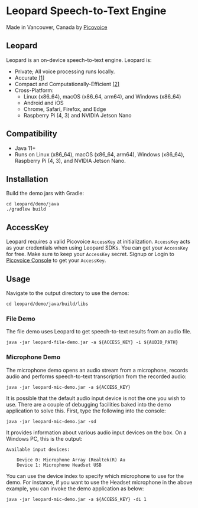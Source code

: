 # Leopard Speech-to-Text Engine

Made in Vancouver, Canada by [Picovoice](https://picovoice.ai)

## Leopard

Leopard is an on-device speech-to-text engine. Leopard is:

- Private; All voice processing runs locally.
- Accurate [[1]](https://picovoice.ai/docs/benchmark/stt/#results)
- Compact and Computationally-Efficient [[2]](https://github.com/Picovoice/speech-to-text-benchmark#rtf)
- Cross-Platform:
  - Linux (x86_64), macOS (x86_64, arm64), and Windows (x86_64)
  - Android and iOS
  - Chrome, Safari, Firefox, and Edge
  - Raspberry Pi (4, 3) and NVIDIA Jetson Nano

## Compatibility

- Java 11+
- Runs on Linux (x86_64), macOS (x86_64, arm64), Windows (x86_64), Raspberry Pi (4, 3), and NVIDIA Jetson Nano.

## Installation

Build the demo jars with Gradle:
```console
cd leopard/demo/java
./gradlew build
```

## AccessKey

Leopard requires a valid Picovoice `AccessKey` at initialization. `AccessKey` acts as your credentials when using Leopard SDKs.
You can get your `AccessKey` for free. Make sure to keep your `AccessKey` secret.
Signup or Login to [Picovoice Console](https://console.picovoice.ai/) to get your `AccessKey`.

## Usage

Navigate to the output directory to use the demos:

```console
cd leopard/demo/java/build/libs
```

### File Demo

The file demo uses Leopard to get speech-to-text results from an audio file.

```console
java -jar leopard-file-demo.jar -a ${ACCESS_KEY} -i ${AUDIO_PATH}
```

### Microphone Demo

The microphone demo opens an audio stream from a microphone, records audio and performs speech-to-text transcription from the recorded audio:

```console
java -jar leopard-mic-demo.jar -a ${ACCESS_KEY}
```

It is possible that the default audio input device is not the one you wish to use. There are a couple of debugging facilities baked into the demo application to solve this. First, type the following into the console:

```console
java -jar leopard-mic-demo.jar -sd
```

It provides information about various audio input devices on the box. On a Windows PC, this is the output:

```
Available input devices:

    Device 0: Microphone Array (Realtek(R) Au
    Device 1: Microphone Headset USB
```

You can use the device index to specify which microphone to use for the demo. For instance, if you want to use the Headset microphone in the above example, you can invoke the demo application as below:

```console
java -jar leopard-mic-demo.jar -a ${ACCESS_KEY} -di 1
```
